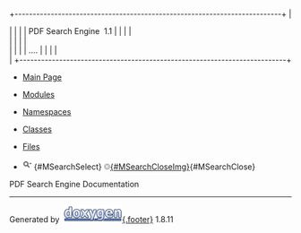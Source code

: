 <div id="top">

<div id="titlearea">

+--------------------------------------------------------------------------+
| <div id="projectname">                                                   |
|                                                                          |
| PDF Search Engine  <span id="projectnumber">1.1</span>                   |
|                                                                          |
| </div>                                                                   |
|                                                                          |
| <div id="projectbrief">                                                  |
|                                                                          |
| ....                                                                     |
|                                                                          |
| </div>                                                                   |
+--------------------------------------------------------------------------+

</div>

<div id="navrow1" class="tabs">

-   [<span>Main Page</span>](index.html)
-   [<span>Modules</span>](modules.html)
-   [<span>Namespaces</span>](namespaces.html)
-   [<span>Classes</span>](annotated.html)
-   [<span>Files</span>](files.html)
-   <div id="MSearchBox" class="MSearchBoxInactive">

    <span class="left"> ![](search/mag_sel.png){#MSearchSelect}
    </span><span class="right">
    [![](search/close.png){#MSearchCloseImg}](javascript:searchBox.CloseResultsWindow()){#MSearchClose}
    </span>

    </div>

</div>

</div>

<div id="MSearchSelectWindow"
onmouseover="return searchBox.OnSearchSelectShow()"
onmouseout="return searchBox.OnSearchSelectHide()"
onkeydown="return searchBox.OnSearchSelectKey(event)">

</div>

<div id="MSearchResultsWindow">

</div>

<div class="header">

<div class="headertitle">

<div class="title">

PDF Search Engine Documentation

</div>

</div>

</div>

<div class="contents">

</div>

------------------------------------------------------------------------

Generated by
 [![doxygen](doxygen.png){.footer}](http://www.doxygen.org/index.html)
1.8.11
